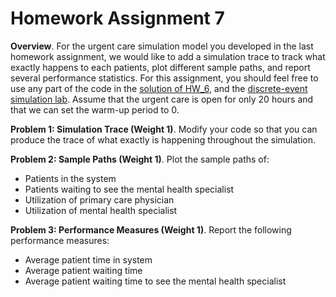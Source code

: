 # Homework Assignment 7

**Overview**. For the urgent care simulation model you developed in the last homework assignment, 
we would like to add a simulation trace to track what exactly happens to each patients, 
plot different sample paths, and report several performance statistics. 
For this assignment, you should feel free to use any part of the code in 
the [solution of HW_6](https://github.com/HPM573/HW_6_Solution), and 
 the [discrete-event simulation lab](https://github.com/HPM573/Lab_DiscreteEventSimulation). 
 Assume that the urgent care is open for only 20 hours and that we can set the warm-up period to 0. 

**Problem 1: Simulation Trace (Weight 1)**. 
Modify your code so that you can produce the trace of what exactly is happening throughout the simulation.

**Problem 2: Sample Paths (Weight 1)**. Plot the sample paths of: 
- Patients in the system
- Patients waiting to see the mental health specialist
- Utilization of primary care physician
- Utilization of mental health specialist

**Problem 3: Performance Measures (Weight 1)**. Report the following performance measures:
- Average patient time in system
- Average patient waiting time
- Average patient waiting time to see the mental health specialist
